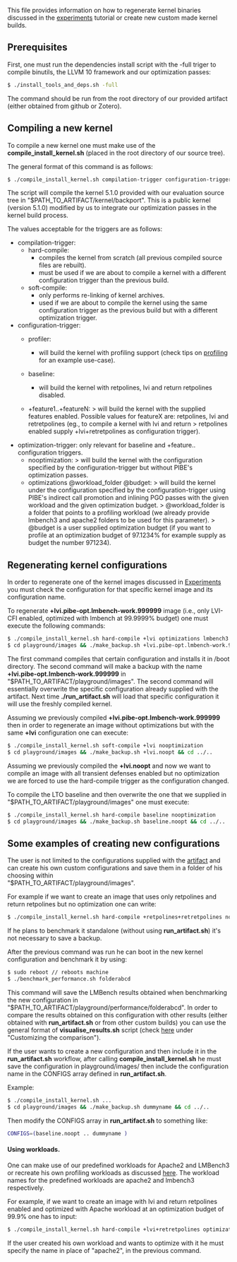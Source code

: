 This file provides information on how to regenerate kernel binaries
discussed in the [experiments](Experiments.md) tutorial or create new 
custom made kernel builds.

## Prerequisites

First, one must run the dependencies install script with the -full
triger to compile binutils, the LLVM 10 framework and our optimization
passes:
```sh
$ ./install_tools_and_deps.sh -full
```
The command should be run from the root directory of our provided artifact 
(either obtained from github or Zotero).

## Compiling a new kernel

To compile a new kernel one must make use of the **compile_install_kernel.sh**
(placed in the root directory of our source tree).

The general format of this command is as follows:

```sh
$ ./compile_install_kernel.sh compilation-trigger configuration-trigger optimization-trigger
```
The script will compile the kernel 5.1.0 provided with our evaluation source tree in 
"$PATH_TO_ARTIFACT/kernel/backport". This is a public kernel (version 5.1.0) modified
by us to integrate our optimization passes in the kernel build process.

The values acceptable for the triggers are as follows:
 - compilation-trigger:
   - hard-compile:
        - compiles the kernel from scratch (all previous compiled source files are rebuilt).
        - must be used if we are about to compile a kernel with a different configuration trigger
          than the previous build.
   - soft-compile:
        - only performs re-linking of kernel archives.
        - used if we are about to compile the kernel using the same configuration trigger as the
          previous build but with a different optimization trigger.
 - configuration-trigger:
   - profiler:
        - will build the kernel with profiling support (check tips on [profiling](Profiling.md) for an example use-case).
   - baseline:
        - will build the kernel with retpolines, lvi and return retpolines disabled.

   - +feature1..+featureN:
         > will build the kernel with the supplied features enabled. Possible values for featureX
           are: retpolines, lvi and retretpolines (eg., to compile a kernel with lvi and return
         >  retpolines enabled supply +lvi+retretpolines as configuration trigger).
 - optimization-trigger: only relevant for baseline and +feature.. configuration triggers.
   - nooptimization:
         > will build the kernel with the configuration specified by the configuration-trigger
           but without PIBE's optimization passes.
   - optimizations @workload_folder @budget:
         > will build the kernel under the configuration specified by the configuration-trigger
           using PIBE's indirect call promotion and inlining PGO passes with the given workload
           and the given optimization budget.
         > @workload_folder is a folder that points to a profiling workload (we already provide
           lmbench3 and apache2 folders to be used for this parameter).
         > @budget is a user supplied optimization budget (if you want to profile at an optimization
           budget of 97.1234% for example supply as budget the number 971234). 
## Regenerating kernel configurations

In order to regenerate one of the kernel images discussed in [Experiments](Experiments.md) you must 
check the configuration for that specific kernel image and its configuration name.

To regenerate **+lvi.pibe-opt.lmbench-work.999999** image (i.e., only LVI-CFI enabled, optimized
with lmbench at 99.9999% budget) one must execute the following commands:
```sh
$ ./compile_install_kernel.sh hard-compile +lvi optimizations lmbench3 999999 
$ cd playground/images && ./make_backup.sh +lvi.pibe-opt.lmbench-work.999999 && cd ../..
```
The first command compiles that certain configuration and installs it in /boot directory.
The second command will make a backup with the name **+lvi.pibe-opt.lmbench-work.999999** in
"$PATH_TO_ARTIFACT/playground/images". The second command will essentially overwrite 
the specific configuration already supplied with the artifact. Next time **./run_artifact.sh**
will load that specific configuration it will use the freshly compiled kernel.

Assuming we previously compiled **+lvi.pibe-opt.lmbench-work.999999** then in order to
regenerate an image without optimizations but with the same **+lvi** configuration one
can execute:
```sh
$ ./compile_install_kernel.sh soft-compile +lvi nooptimization
$ cd playground/images && ./make_backup.sh +lvi.noopt && cd ../..
```
Assuming we previously compiled the **+lvi.noopt** and now we want to compile an image with
all transient defenses enabled but no optimization we are forced to use the hard-compile trigger
as the configuration changed.

To compile the LTO baseline and then overwrite the one that we supplied in "$PATH_TO_ARTIFACT/playground/images"
one must execute:
```sh
$ ./compile_install_kernel.sh hard-compile baseline nooptimization
$ cd playground/images && ./make_backup.sh baseline.noopt && cd ../..
```

## Some examples of creating new configurations

The user is not limited to the configurations supplied with the [artifact](Experiments.md) and can create his
own custom configurations and save them in a folder of his choosing within  
"$PATH_TO_ARTIFACT/playground/images".

For example if we want to create an image that uses only retpolines and return retpolines but no
optimization one can write:
```sh
$ ./compile_install_kernel.sh hard-compile +retpolines+retretpolines nooptimization
```
If he plans to benchmark it standalone (without using **run_artifact.sh**) it's not
necessary to save a backup.

After the previous command was run he can boot in the new kernel configuration and benchmark it
by using:
```sh
$ sudo reboot // reboots machine
$ ./benchmark_performance.sh folderabcd
```
This command will save the LMBench results obtained when benchmarking the new configuration in 
"$PATH_TO_ARTIFACT/playground/performance/folderabcd". In order to compare the results obtained
on this configuration with other results (either obtained with **run_artifact.sh** or from
other custom builds) you can use the general format of **visualise_results.sh** script (check
[here](Results.md) under "Customizing the comparison").

If the user wants to create a new configuration and then include it in the **run_artifact.sh**
workflow, after calling **compile_install_kernel.sh** he must save the configuration in 
playground/images/ then include the configuration name in the CONFIGS array defined in
**run_artifact.sh**.

Example:
```sh
$ ./compile_install_kernel.sh ...
$ cd playground/images && ./make_backup.sh dummyname && cd ../..
```
Then modify the CONFIGS array in **run_artifact.sh** to something like:
```sh
CONFIGS=(baseline.noopt .. dummyname )
```

#### Using workloads.

One can make use of our predefined workloads for Apache2 and LMBench3 or recreate his own
profiling workloads as discussed [here](Profiling.md). The workload names for the predefined
workloads are apache2 and lmbench3 respectively.

For example, if we want to create an image with lvi and return retpolines enabled and optimized with
Apache workload at an optimization budget of 99.9% one has to input:
```sh
$ ./compile_install_kernel.sh hard-compile +lvi+retretpolines optimizations apache2 999000
```
If the user created his own workload and wants to optimize with it he must specify the
name in place of "apache2", in the previous command.




   
           
